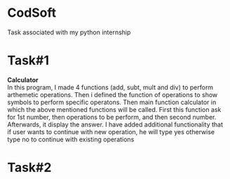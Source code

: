 # CodSoft
Task associated with my python internship
# Task#1 
<b>Calculator</b><br>
In this program, I made 4 functions (add, subt, mult and div) to perform arthemetic operations. Then i defined the function of operations to show symbols to perform specific operatons. Then main function calculator in which the above mentioned functions will be called. First this function ask for 1st number, then operations to be perform, and then second number. Afterwards, it display the answer. I have added additional functionality that if user wants to continue with new operation, he will type yes otherwise type no to continue with existing operations 

# Task#2
